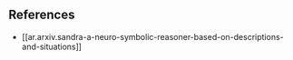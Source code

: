 

## References

- [[ar.arxiv.sandra-a-neuro-symbolic-reasoner-based-on-descriptions-and-situations]]